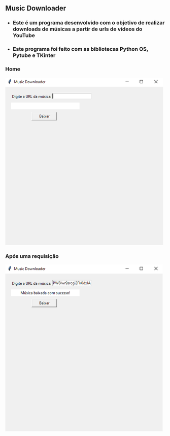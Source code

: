 ## Music Downloader

- ### Este é um programa desenvolvido com o objetivo de realizar downloads de músicas a partir de urls de vídeos do YouTube
- ### Este programa foi feito com as bibliotecas Python OS, Pytube e TKinter

### Home

<img src="https://github.com/lucasmoraiscm/Music-Downloader/blob/main/Photos/Home_Music_Downloader.png"/>

### Após uma requisição

<img src="https://github.com/lucasmoraiscm/Music-Downloader/blob/main/Photos/Resp_Music_Downloader.png"/>
